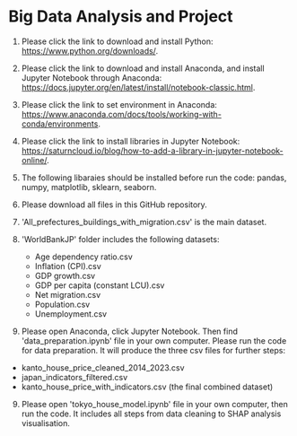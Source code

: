 # Big Data Analysis and Project
 
 1. Please click the link to download and install Python: https://www.python.org/downloads/.
 
 2. Please click the link to download and install Anaconda, and install Jupyter Notebook through Anaconda: https://docs.jupyter.org/en/latest/install/notebook-classic.html.
 
 3. Please click the link to set environment in Anaconda: https://www.anaconda.com/docs/tools/working-with-conda/environments.
 
 4. Please click the link to install libraries in Jupyter Notebook: https://saturncloud.io/blog/how-to-add-a-library-in-jupyter-notebook-online/.
 
 5. The following libaraies should be installed before run the code: pandas, numpy, matplotlib, sklearn, seaborn.
 6. Please download all files in this GitHub repository. 
 7. 'All_prefectures_buildings_with_migration.csv' is the main dataset.
 7. 'WorldBankJP' folder includes the following datasets:
    - Age dependency ratio.csv
    - Inflation (CPI).csv
    - GDP growth.csv
    - GDP per capita (constant LCU).csv
    - Net migration.csv
    - Population.csv
    - Unemployment.csv
 8. Please open Anaconda, click Jupyter Notebook. Then find 'data_preparation.ipynb' file in your own computer. Please run the code for data preparation. It will produce the three csv files for further steps: 
 - kanto_house_price_cleaned_2014_2023.csv
 - japan_indicators_filtered.csv
 - kanto_house_price_with_indicators.csv (the final combined dataset)
 
 9. Please open 'tokyo_house_model.ipynb' file in your own computer, then run the code. It includes all steps from data cleaning to SHAP analysis visualisation.
 